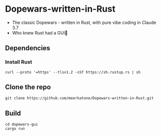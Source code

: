 # Dopewars-written-in-Rust
- The classic Dopewars - written in Rust, with pure vibe coding in Claude 3.7
- Who knew Rust had a GUI🤔

## Dependencies
### Install Rust
```curl --proto '=https' --tlsv1.2 -sSf https://sh.rustup.rs | sh```

## Clone the repo
```git clone https://github.com/meerkatone/Dopewars-written-in-Rust.git```

## Build
```cd dopewars-gui```\
```cargo run```
